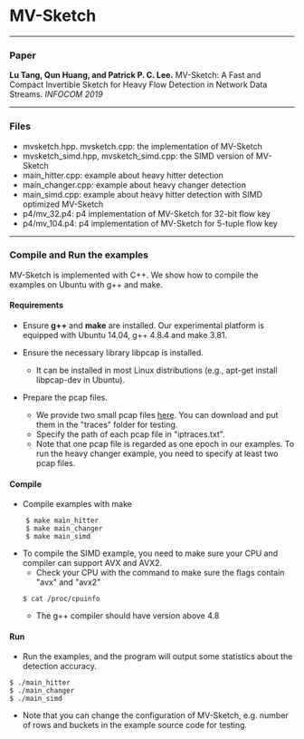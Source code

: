# MV-Sketch


---
### Paper
__Lu Tang, Qun Huang, and Patrick P. C. Lee.__
MV-Sketch: A Fast and Compact Invertible Sketch for Heavy Flow Detection in
Network Data Streams.
_INFOCOM 2019_

---
### Files
- mvsketch.hpp. mvsketch.cpp: the implementation of MV-Sketch
- mvsketch\_simd.hpp, mvsketch\_simd.cpp: the SIMD version of MV-Sketch
- main\_hitter.cpp: example about heavy hitter detection
- main\_changer.cpp: example about heavy changer detection
- main\_simd.cpp: example about heavy hitter detection with SIMD optimized
  MV-Sketch
- p4/mv\_32.p4: p4 implementation of MV-Sketch for 32-bit flow key
- p4/mv\_104.p4: p4 implementation of MV-Sketch for 5-tuple flow key
---

### Compile and Run the examples
MV-Sketch is implemented with C++. We show how to compile the examples on
Ubuntu with g++ and make.

#### Requirements
- Ensure __g++__ and __make__ are installed.  Our experimental platform is
  equipped with Ubuntu 14.04, g++ 4.8.4 and make 3.81.

- Ensure the necessary library libpcap is installed.
    - It can be installed in most Linux distributions (e.g., apt-get install
      libpcap-dev in Ubuntu).

- Prepare the pcap files.
    - We provide two small pcap files
      [here](https://drive.google.com/file/d/1WLEjB-w4ZlNshl1vUMb98rrowFuMBWuJ/view?usp=sharing).
      You can download and put them in the "traces" folder for testing.  
    - Specify the path of each pcap file in "iptraces.txt". 
    - Note that one pcap file is regarded as one epoch in our examples. To run
      the heavy changer example, you need to specify at least two pcap files.
      

#### Compile
- Compile examples with make

```
    $ make main_hitter
    $ make main_changer
    $ make main_simd
```
- To compile the SIMD example, you need to make sure your CPU and compiler can support AVX and AVX2.
    - Check your CPU with the command to make sure the flags contain "avx" and "avx2"
    ```
    $ cat /proc/cpuinfo
    ```
    - The g++ compiler should have version above 4.8   


#### Run
- Run the examples, and the program will output some statistics about the detection accuracy. 

```
$ ./main_hitter
$ ./main_changer
$ ./main_simd
```

- Note that you can change the configuration of MV-Sketch, e.g. number of rows and buckets in the example source code for testing.




